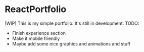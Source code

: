 # ReactPortfolio

[WIP] This is my simple portfolio. It's still in development. 
TODO: 
- Finish experience section
- Make it mobile friendly
- Maybe add some nice graphics and animations and stuff

